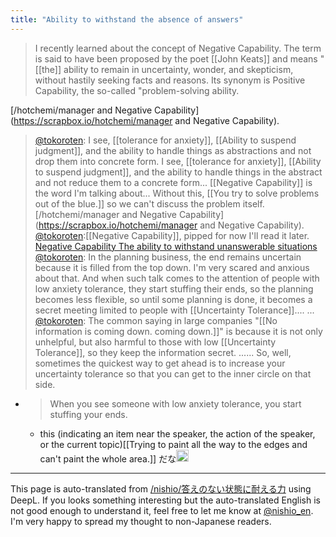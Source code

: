 ```yaml
---
title: "Ability to withstand the absence of answers"
---
```


> I recently learned about the concept of Negative Capability. The term is said to have been proposed by the poet [[John Keats]] and means "[[the]] ability to remain in uncertainty, wonder, and skepticism, without hastily seeking facts and reasons. Its synonym is Positive Capability, the so-called "problem-solving ability.
>
[/hotchemi/manager and Negative Capability](https://scrapbox.io/hotchemi/manager and Negative Capability).

> [@tokoroten](https://twitter.com/tokoroten/status/1566474677014654977): I see, [[tolerance for anxiety]], [[Ability to suspend judgment]], and the ability to handle things as abstractions and not drop them into concrete form. I see, [[tolerance for anxiety]], [[Ability to suspend judgment]], and the ability to handle things in the abstract and not reduce them to a concrete form... [[Negative Capability]] is the word I'm talking about...
> Without this, [[You try to solve problems out of the blue.]] so we can't discuss the problem itself.
>  [/hotchemi/manager and Negative Capability](https://scrapbox.io/hotchemi/manager and Negative Capability).
> [@tokoroten](https://twitter.com/tokoroten/status/1566474901569286144?s=20&t=yBH9dVYm08RV11x8K3j6LQ):[[Negative Capability]], pipped for now I'll read it later.
> [Negative Capability The ability to withstand unanswerable situations](https://amzn.to/3RuDBt2)
> [@tokoroten](https://twitter.com/tokoroten/status/1566476419135606784?s=20&t=yBH9dVYm08RV11x8K3j6LQ): In the planning business, the end remains uncertain because it is filled from the top down. I'm very scared and anxious about that.
> And when such talk comes to the attention of people with low anxiety tolerance, they start stuffing their ends, so the planning becomes less flexible, so until some planning is done, it becomes a secret meeting limited to people with [[Uncertainty Tolerance]].... ...
> [@tokoroten](https://twitter.com/tokoroten/status/1566477147535216641?s=20&t=yBH9dVYm08RV11x8K3j6LQ): The common saying in large companies "[[No information is coming down. coming down.]]" is because it is not only unhelpful, but also harmful to those with low [[Uncertainty Tolerance]], so they keep the information secret. ......
> So, well, sometimes the quickest way to get ahead is to increase your uncertainty tolerance so that you can get to the inner circle on that side.
- > When you see someone with low anxiety tolerance, you start stuffing your ends.
    - this (indicating an item near the speaker, the action of the speaker, or the current topic)[[Trying to paint all the way to the edges and can't paint the whole area.]] だな<img src='https://scrapbox.io/api/pages/nishio-en/nishio/icon' alt='nishio.icon' height="19.5"/>

---
This page is auto-translated from [/nishio/答えのない状態に耐える力](https://scrapbox.io/nishio/答えのない状態に耐える力) using DeepL. If you looks something interesting but the auto-translated English is not good enough to understand it, feel free to let me know at [@nishio_en](https://twitter.com/nishio_en). I'm very happy to spread my thought to non-Japanese readers.